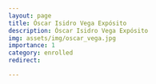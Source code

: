 ```yaml
---
layout: page
title: Óscar Isidro Vega Expósito
description: Óscar Isidro Vega Expósito
img: assets/img/oscar_vega.jpg
importance: 1
category: enrolled
redirect: 

---
```

